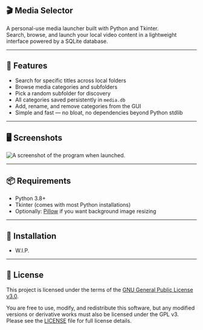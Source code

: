 ## 🎬 Media Selector ##

A personal-use media launcher built with Python and Tkinter.  
Search, browse, and launch your local video content in a lightweight interface powered by a SQLite database.

---

## 🚀 Features ##

- Search for specific titles across local folders
- Browse media categories and subfolders
- Pick a random subfolder for discovery
- All categories saved persistently in `media.db`
- Add, rename, and remove categories from the GUI
- Simple and fast — no bloat, no dependencies beyond Python stdlib

---

## 🖥️ Screenshots ##

![A screenshot of the program when launched.](images\screenshot1.png "Image of Program")

---

## 📦 Requirements ##

- Python 3.8+
- Tkinter (comes with most Python installations)
- Optionally: [Pillow](https://pypi.org/project/Pillow/) if you want background image resizing

---

## 🔧 Installation ##

- W.I.P.

---

## 🔐 License ##

This project is licensed under the terms of the [GNU General Public License v3.0](https://www.gnu.org/licenses/gpl-3.0.html).

You are free to use, modify, and redistribute this software, but any modified versions or derivative works must also be licensed under the GPL v3.  
Please see the [LICENSE](LICENSE) file for full license details.
